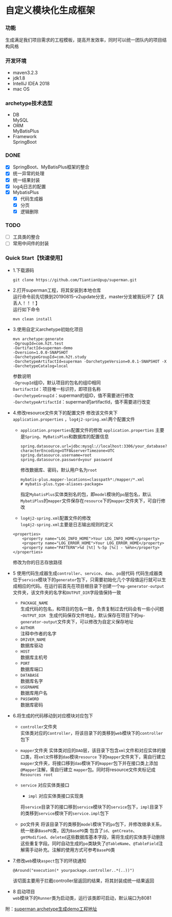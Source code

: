 # 自定义模块化生成框架

### 功能
生成满足我们项目需求的工程模板，提高开发效率，同时可以统一团队内的项目结构风格

### 开发环境  
- maven3.2.3
- jdk1.8
- IntelliJ IDEA 2018
- mac OS

### archetype技术选型
- DB  
MySQL
- ORM  
MyBatisPlus
- Framework  
SpringBoot

### DONE
- [x] SpringBoot、MyBatisPlus框架的整合
- [x] 统一异常的处理
- [x] 统一结果封装
- [x] log4j日志的配置
- [x] MybatisPlus
  - [x] 代码生成器 
  - [x] 分页
  - [x] 逻辑删除
  
### TODO
- [ ] 工具类的整合
- [ ] 常用中间件的封装

### Quick Start【快速使用】
- 1.下载源码
  ```
  git clone https://github.com/TiantianUpup/superman.git
  ```
- 2.打开superman工程，将其安装到本地仓库  
运行命令前先切换到20190815-v2update分支，master分支被我玩坏了【真丢人！！！】  
运行如下命令
  ```
  mvn clean install
  ```
- 3.使用自定义archetype初始化项目
  ```
  mvn archetype:generate 
  -DgroupId=com.h2t.test 
  -DartifactId=superman-demo 
  -Dversion=1.0.0-SNAPSHOT 
  -DarchetypeGroupId=com.h2t.study 
  -DarchetypeArtifactId=superman -DarchetypeVersion=0.0.1-SNAPSHOT -X -DarchetypeCatalog=local
  ```
  参数说明  
  `-DgroupId`组ID，默认项目的包名的组ID相同  
  `DartifactId`：项目唯一标识符，即项目名称  
  `-DarchetypeGroupId`：superman的组ID，值不需要进行修改  
  `-DarchetypeArtifactId`：superman的artifactId，值不需要进行改变

- 4.修改resource文件夹下的配置文件
修改该文件夹下`application.properties` ，`log4j2-spring.xml`两个配置文件
  - `application.properties`配置文件的修改
`application.properties` 主要是`Spring`、`MyBatisPlus`和数据库的配置信息
    ```
    spring.datasource.url=jdbc:mysql://localhost:3306/your_database?characterEncoding=UTF8&serverTimezone=UTC
    spring.datasource.username=root
    spring.datasource.password=your password
    ```
    修改数据库、密码，默认用户名为`root`
    ```
    mybatis-plus.mapper-locations=classpath*:/mapper/*.xml  
    # mybatis-plus.type-aliases-package=
    ```
    指定`MybatisPlus`实体类别名的包，即`model`模块的`po`层包名，默认`MybatiPlus`的`mapper`文件保存在`resource`下的`mapper`文件夹下，可自行修改

   - `log4j2-spring.xml`配置文件的修改  
   `log4j2-spring.xml`主要是日志输出规则的定义
    ```
    <properties>
        <property name="LOG_INFO_HOME">Your LOG_INFO_HOME</property>
        <property name="LOG_ERROR_HOME">Your LOG_ERROR_HOME</property>
        <property name="PATTERN">%d [%t] %-5p [%c] - %m%n</property>
    </properties>
    ```
    修改为你的日志存放路径
- 5 使用代码生成器生成`controller`、`service`、`dao`、`po`层代码
代码生成器类位于`service`模块下的`generator`包下，只需要初始化几个字段值运行就可以生成相应的代码。在运行前首先在项目根目录下创建一个`mp-generator-output`文件夹，该文件夹的名字和`OUTPUT_DIR`字段值保持一致
  - `PACKAGE_NAME`  
  生成代码的包名，和项目的包名一致，负责复制过去代码会有一些小问题
  -`OUTPUT_DIR `
  生成代码保存文件地址，默认保存在项目下的`mp-generator-output`文件夹下，可以修改为自定义保存地址
  - `AUTHOR`  
  注释中作者的名字
  - `DRIVER_NAME`  
  数据库驱动
  - `HOST`  
  数据库主机号
  - `PORT`  
  数据库端口
  - `DATABASE`  
  数据库名字
  - `USERNAME`  
  数据库用户名
  - `PASSWORD`  
  数据库密码
- 6.将生成的代码移动到对应模块对应包下
  - `controller`文件夹  
  实体类对应的`Controller`，将该目录下的类移到`web`模块下的`controller`包下
  - `mapper`文件夹
  实体类对应的`DAO`层，该目录下包含`xml`文件和对应实体的接口类，将`xml文`件移到`dao`模块`resource`  下的`mapper`文件夹下，需自行建立`mapper`文件夹，将接口移到`dao`模块下的`mapper`包下并在接口类上添加`@Mapper`注解，需自行建立  `mapper`包。同时将resource文件夹标记成`Resources root`
  - `service` 对应实体类接口
      - `impl` 对应实体类接口实现类
    
    将`service`目录下的接口移到`service`模块下的`service`包下，`impl`目录下的类移到`service`模块下的`service.impl`包下
  - po文件夹 
  将该目录下的类移到`model`模块下的`po`包下，并修改继承关系，统一继承`BasePO`类，因为`BasePO`类 包含了`id`、`gmtCreate`、`gmtModified`、`deleted`这些数据库基本字段，需将生成的实体类手动删除这些重复字段。同时自动生成的`po`类缺失了`@TableName`、`@TableField`注解需手动补充。注解的使用方式可参考`BasePO`类
- 7.修改`web`模块`aspect`包下的环绕通知
  ```
  @Around("execution(* yourpackage.controller..*(..))")
  ```
  该切面主要用于拦截controller层返回的结果，将其封装成统一结果返回
- 8 启动项目  
`web`模块下的`Runner`类为启动类，运行该类即可启动，默认端口为8081



附：[superman archetype生成demo工程地址](https://github.com/TiantianUpup/superman-demo)